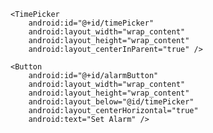 <RelativeLayout xmlns:android="http://schemas.android.com/apk/res/android"
    xmlns:tools="http://schemas.android.com/tools"
    android:layout_width="match_parent"
    android:layout_height="match_parent"
    tools:context=".MainActivity">

    <TimePicker
        android:id="@+id/timePicker"
        android:layout_width="wrap_content"
        android:layout_height="wrap_content"
        android:layout_centerInParent="true" />

    <Button
        android:id="@+id/alarmButton"
        android:layout_width="wrap_content"
        android:layout_height="wrap_content"
        android:layout_below="@id/timePicker"
        android:layout_centerHorizontal="true"
        android:text="Set Alarm" />

</RelativeLayout>
